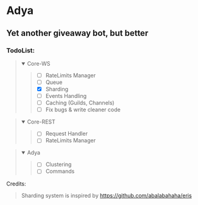 # Adya
## Yet another giveaway bot, but better


### TodoList:


><details open>
><summary>Core-WS</summary>
>
>>- [ ] RateLimits Manager
>>- [ ] Queue
>>- [X] Sharding
>>- [ ] Events Handling
>>- [ ] Caching (Guilds, Channels)
>>- [ ] Fix bugs & write cleaner code
>></details>

><details open>
><summary>Core-REST</summary>
>
>>- [ ] Request Handler
>>- [ ] RateLimits Manager
>></details>

><details open>
><summary>Adya</summary>
>
>>- [ ] Clustering
>>- [ ] Commands
>></details>

Credits:

> Sharding system is inspired by https://github.com/abalabahaha/eris
